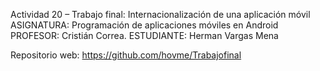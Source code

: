 Actividad 20 – Trabajo final: Internacionalización de una aplicación móvil
ASIGNATURA: Programación de aplicaciones móviles en Android
PROFESOR: Cristián Correa.
ESTUDIANTE: Herman Vargas Mena

Repositorio web: https://github.com/hovme/Trabajofinal